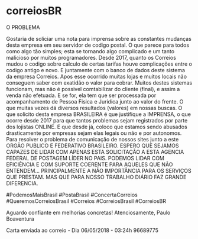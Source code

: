 # correiosBR
O PROBLEMA



Gostaria de soliciar uma nota para imprensa sobre as constantes mudanças desta empresa em seu servidor de codigo postal.
O que parece para todos como algo tão simples; esta se tornando algo complicado e um tanto malicioso por muitos programadores.
Desde 2017, quanto os Correios mudou o codigo sobre calculo de certas tarifas houve complicações entre o codigo antigo e novo. E juntamente com o banco de dados deste sistema da empresa Correios.
Apos esse ocorrido muitas lojas e muitos locais não conseguem saber com exatidão o valor para cobrar. Muitos destes sistemas funcionam, mas não é possivel comtabilizar do cliente (final), e assim a venda não efetuada. E se for, ela tem que ser processada por acompanhamento de Pessoa Fisica e Juridica junto ao valor do frente. O que muitas vezes dá diversos resultados (valores) em nossas buscas.
O que solicito desta empresa BRASILEIRA é que justifique a IMPRENSA, o que ocorre desde 2017 para que tantos problemas sejam registrados por parte dos lojistas ONLINE.
E que desde já, coloco que estamos sendo abusados drasticamente por empresas sejam elas legais ou não e por autonomos. Para resolver o problema de comunicação de nossos sites junto a este ORGÃO PUBLICO E FEDERATIVO BRASILEIRO. 
ESPERO QUE SEJAMOS CAPAZES DE LIDAR COM APENAS ESTA SOLICITAÇÃO A ESTA AGENCIA FEDERAL DE POSTAGEM LÍDER NO PAIS. 
PODEMOS LIDAR COM EFICIÊNCIA E COM SUPORTE COERENTE PARA AQUELES QUE NÃO ENTENDEM...
PRINCIPALMENTE A NÃO IMPORTÂNCIA PARA OS SERVIÇOS QUE PRESTAM. MAS QUE PARA NOSSO TRABALHO DIÁRIO FAZ GRANDE DIFERENCIA. 

#PodemosMaisBrasil #PostaBrasil #ConcertaCorreios  #QueremosCorreiosBrasil #Correios #CorreiosBrasil #CorreiosBR 


Aguardo confiante em melhorias concretas!
Atenciosamente,
Paulo Boaventura

Carta enviada ao correio - Dia 06/05/2018 - 03:24h 
96689775
